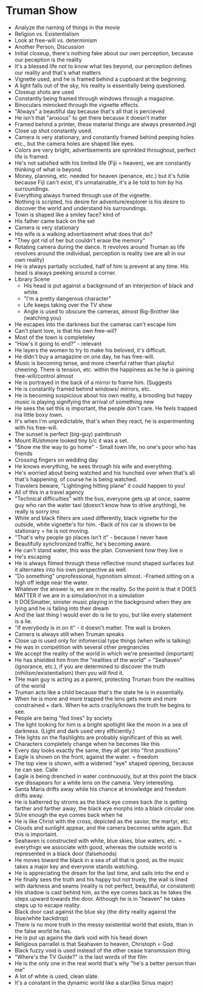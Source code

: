 # Truman Show
- Analyze the naming of things in the movie
- Religion vs. Existentialism
- Look at free-will vs. determinism
- Another Person, Discussion
- Initial closeup, there's nothing fake about our own perception, because our peception is the reality
- It's a blessed life not to know what lies beyond, our perception defines our reality and that's what matters
- Vignette used, and he is framed behind a cupboard at the beginning.
- A light falls out of the sky, his reality is essentially being questioned.
- Closeup shots are used
- Constantly being framed through windows through a magazine.
- Binoculars mimicked through the vignette effects.
- "Always" a beautiful day because that's all that is percieved
- He isn't that "anxious" to get there because it doesn't matter
- Framed behind a printer, these material things are always presented.ing)
- Close up shot constantly used.
- Camera is very stationary, and constantly framed behind peeping holes etc., but the camera holes are shaped like eyes.
- Colors are very bright, advertisements are sprinkled throughout, perfect life is framed.
- He's not satisfied with his limited life (Fiji = heaven), we are constantly thinking of what is beyond.
- Money, planning, etc. needed for heaven (penance, etc.) but it's futile because Fiji can't exist, it's unnatainable, it's a lie told to him by his surroundings.
- Everything always framed through use of the vignette.
- Nothing is scripted, his desire for adventure/explorer is his desire to discover the world and understand his surroundings.
- Town is shaped like a smiley face? kind of
- His father came back on the set
- Camera is very stationary
- His wife is a walking advertisement what does that do?
- "They got rid of her but couldn't erase the memory"
- Rotating camera during the dance. It revolves around Truman as life revolves around the individual, perception is reality (we are all in our own reality)
- He is always partially occluded, half of him is prevent at any time. His head is always peeking around a corner.
- Library Scene
    - His head is put against a background of an interjection of black and white.
    - "I'm a pretty dangerous character"
    - Life keeps taking over the TV show
    -  Angle is used to obscure the cameras, almost Big-Brother like (watching you)
- He escapes into the darkness but the cameras can't escape him
- Can't plant love, is that his own free-wil?
- Most of the town is completeley
- "How's it going to end?" - relevant
- He layers the women to try to make his beloved, it's difficult.
- He didn't buy a amagazine on one day, he has free-will.
- Music is becoming tense, and more cheerful rather than playful cheering. There is tension, etc. within the happiness as he he is gaining free-will/control almost
- He is portrayed in the back of a mirror to frame him. (Suggests
- He is constantly framed behind windows/ mirrors, etc.
- He is becoming suspicious about his own reality, a brooding but happy music is playing signifying the arrival of something new
- He sees the set this is important, the people don't care. He feels trapped ina little boxy town.
- It's when I'm unpredictable, that's when they react, he is experimenting with his free-will.
- The sunset is perfect (big-guy) paintbrush
- Mount RUshmore looked tiny b/c it was a set.
- "Show me the way to go home" - Small town life, no one's poor who has friends
- Crossing fingers on wedding day
- He knows everything, he sees through his wife and everything.
- He's worried about being watched and his hunched over when that's all that's happening, of course he is being watched.
- Travelers beware, "Lightinging hitting plane" it could happen to you!
- All of this in a travel agency
- "Technical difficulties" with the bus, everyone gets up at once, saame guy who ran the water taxi (doesn't know how to drive anything), he really is sorry imo
- White and black filters are used differently, black vignette for the outside, white vignette's for him.
-Back of his car is shown to be stationary = he is not moving.
- "That's why people go places isn't it" - because I never have
- Beautifully synchronized traffic, he's becoming aware.
- He can't stand water, this was the plan. Convenient how they live o
- He's escaping
- He is always filmed through these reflective round shaped surfaces but it alternates into his own perspective as well.
- "Do something" unprofessional, hypnotism almost.
-Framed sitting on a high off ledge near the water.
- Whatever the answer is, we are in the reality. So the point is that it DOES MATTER if we are in a simulation/not in a simulation
- It DOESmatter, sinister music playing in the background when they are lying and he is falling into their dream
- And the last thing I would ever do is lie to you, but like every statement is a lie.
- "If everybody is in on it" - it doesn't matter. The wall is broken.
- Camera is always still when Truman speaks
- Close up is used only for infomercial type things (when wife is talking)
- He was in competition with several other pregnancies
- We accept the reality of the world in which we're presented (important)
- He has shielded him from the "realities of the world" = "Seahaven" (ignorance, etc.), if you are determined to discover the truth (nihilism/existentialism) then you will find it.
- THe main guy is acting as a parent, protecting Truman from the realities of the world
- Truman acts like a child because that's the state he is in essentially.
- When he is more and more trapped the lens gets more and more constrained + dark. When he acts crazily/knows the truth he begins to see.
- People are being "fed lines" by society
- The light looking for him is a bright spotlight like the moon in a sea of darkness. (Light and dark used very efficiently.)
- THe lights on the flashlights are probably significant of this as well.
- Characters completely change when he becomes like this
- Every day looks exactly the same, they all get into "first positions"
- Eagle is shown on the front, against the water. = freedom
- The top view is shown, with a widened "eye" shaped opening, because he can see. Calle
- Eagle is being drenched in water continuously, but at this point the black eye dissapears for a white lens on the camera. Very interesting.
- Santa Maria drifts away while his chance at knowledge and freedom drifts away.
- He is batterred by stroms as the black eye comes back (he is getting farther and farther away, the black eye morphs into a black circular one.
- SUre enough the eye comes back when he 
- He is like Christ with the cross, depicted as the savior, the martyr, etc.
- Clouds and sunlight appear, and the camera becomes white again. But this is importaint.
- Seahaven is constructed with white, blue skies, blue waters, etc. = everythign we associate with good, whereas the outside world is represented in a black door (falsehoods)
- He moves toward the black in a sea of all that is good, as the music takes a major key and everyone stands watching.
- He is appreciating the dream for the last time, and sails into the end o
- He finally sees the truth and his happy but not truely, the wall is lined with darkness and seams (reality is not perfect, beautiful, or consistent)
- His shadow is cast behind him, as the eye comes back as he takes the steps upward towards the door. Although he is in "heaven" he takes steps up to escape reality.
- Black door cast against the blue sky (the dirty reality against the blue/white backdrop)
- There is no more truth in the messy existential world that exists, than in the false world he has.
- He is put up agains the dark void with his head down
- Religious parrallel is that Seahaven to heaven, Christoph = God
- Black fuzzy void is used instead of the other cease transmission thing
- "Where's the TV Guide?" is the last words of the film
- He is the only one in the real world that's why "he's a better person than me"
- A lot of white is used, clean slate.
- It's a constant in the dynamic world like a star(like Sirius major)

